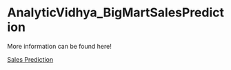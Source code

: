 # AnalyticVidhya_BigMartSalesPrediction

More information can be found here!

[Sales Prediction](http://datahack.analyticsvidhya.com/contest/practice-problem-bigmart-sales-prediction)
